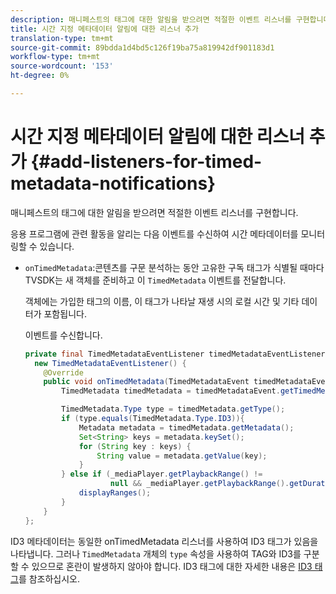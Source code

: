 ```yaml
---
description: 매니페스트의 태그에 대한 알림을 받으려면 적절한 이벤트 리스너를 구현합니다.
title: 시간 지정 메타데이터 알림에 대한 리스너 추가
translation-type: tm+mt
source-git-commit: 89bdda1d4bd5c126f19ba75a819942df901183d1
workflow-type: tm+mt
source-wordcount: '153'
ht-degree: 0%

---
```



# 시간 지정 메타데이터 알림에 대한 리스너 추가 {#add-listeners-for-timed-metadata-notifications}

매니페스트의 태그에 대한 알림을 받으려면 적절한 이벤트 리스너를 구현합니다.

응용 프로그램에 관련 활동을 알리는 다음 이벤트를 수신하여 시간 메타데이터를 모니터링할 수 있습니다.

* `onTimedMetadata`:콘텐츠를 구문 분석하는 동안 고유한 구독 태그가 식별될 때마다 TVSDK는 새 객체를 준비하고 이  `TimedMetadata` 이벤트를 전달합니다.

   객체에는 가입한 태그의 이름, 이 태그가 나타날 재생 시의 로컬 시간 및 기타 데이터가 포함됩니다.

   이벤트를 수신합니다.

   ```java
   private final TimedMetadataEventListener timedMetadataEventListener =  
     new TimedMetadataEventListener() { 
       @Override 
       public void onTimedMetadata(TimedMetadataEvent timedMetadataEvent) { 
           TimedMetadata timedMetadata = timedMetadataEvent.getTimedMetadata(); 
   
           TimedMetadata.Type type = timedMetadata.getType(); 
           if (type.equals(TimedMetadata.Type.ID3)){ 
               Metadata metadata = timedMetadata.getMetadata(); 
               Set<String> keys = metadata.keySet(); 
               for (String key : keys) { 
                   String value = metadata.getValue(key); 
               } 
           } else if (_mediaPlayer.getPlaybackRange() !=  
                      null && _mediaPlayer.getPlaybackRange().getDuration() > 0) { 
               displayRanges(); 
           } 
       } 
   }; 
   ```

ID3 메타데이터는 동일한 onTimedMetadata 리스너를 사용하여 ID3 태그가 있음을 나타냅니다. 그러나 `TimedMetadata` 개체의 `type` 속성을 사용하여 TAG와 ID3를 구분할 수 있으므로 혼란이 발생하지 않아야 합니다. ID3 태그에 대한 자세한 내용은 [ID3 태그](../../../tvsdk-1.4-for-android/notification-system/android-1.4-id3-metadata-retrieve.md)를 참조하십시오.

